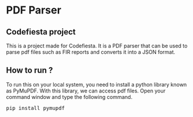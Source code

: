 # PDF Parser

## Codefiesta project
This is a project made for Codefiesta. It is a PDF parser that can be used to parse pdf files such as FIR reports and converts it into a JSON format.

## How to run ?
To run this on your local system, you need to install a python library known as PyMuPDF. With this library, we can access pdf files. Open your command window and type the following command.
<pre>
pip install pymupdf
</pre>




